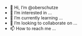- 👋 Hi, I’m @oberschutze
- 👀 I’m interested in ...
- 🌱 I’m currently learning ...
- 💞️ I’m looking to collaborate on ...
- 📫 How to reach me ...

<!---
oberschutze/oberschutze is a ✨ special ✨ repository because its `README.md` (this file) appears on your GitHub profile.
You can click the Preview link to take a look at your changes.
--->
